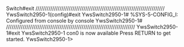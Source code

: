 Switch#exit
//////////////////////////////////////////////////////////////////////
YwsSwitch2950-1(config)#exit
YwsSwitch2950-1#
%SYS-5-CONFIG_I: Configured from console by console
YwsSwitch2950-1#
//////////////////////////////////////////////////////////////////////
YwsSwitch2950-1#exit
YwsSwitch2950-1 con0 is now available
Press RETURN to get started.
YwsSwitch2950-1>
